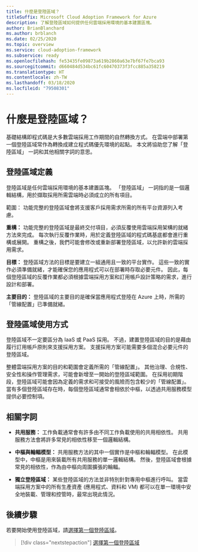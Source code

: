 ```yaml
---
title: 什麼是登陸區域？
titleSuffix: Microsoft Cloud Adoption Framework for Azure
description: 了解登陸區域如何提供任何雲端採用環境的基本建置區塊。
author: BrianBlanchard
ms.author: brblanch
ms.date: 02/25/2020
ms.topic: overview
ms.service: cloud-adoption-framework
ms.subservice: ready
ms.openlocfilehash: fe53435fe09873a619b2860a63e7bf67fe7bca93
ms.sourcegitcommit: d660484d534bc61fc60470373f3fcc885a358219
ms.translationtype: HT
ms.contentlocale: zh-TW
ms.lasthandoff: 03/18/2020
ms.locfileid: "79508301"
---
```

<!-- markdownlint-disable MD026 -->

# <a name="what-is-a-landing-zone"></a>什麼是登陸區域？

基礎結構即程式碼是大多數雲端採用工作期間的自然轉換方式。 在雲端中部署第一個登陸區域常作為轉換成建立程式碼優先環境的起點。 本文將協助您了解「登陸區域」  一詞和其他相關字詞的意思。

## <a name="landing-zone-definition"></a>登陸區域定義

登陸區域是任何雲端採用環境的基本建置區塊。 「登陸區域」  一詞指的是一個邏輯結構，用於擷取採用所需雲端時必須成立的所有項目。

範圍：  功能完整的登陸區域會將支援客戶採用需求所需的所有平台資源列入考慮。

**重構：** 功能完整的登陸區域是最終交付項目，必須反覆使用雲端採用架構的就緒方法來完成。 每次執行反覆作業時，用於定義登陸區域的程式碼基底都會進行重構或展開。 重構之後，我們可能會修改或重新部署登陸區域，以允許新的雲端採用需求。

**目標：** 登陸區域方法的目標是要建立一組通用且一致的平台實作。 這些一致的實作必須準備就緒，才能確保您的應用程式可以在部署時存取必要元件。 因此，每個登陸區域的反覆作業都必須根據雲端採用方案和訂用帳戶設計策略的需求，進行設計和部署。

**主要目的：** 登陸區域的主要目的是確保當應用程式登陸在 Azure 上時，所需的「管線配置」已準備就緒。

## <a name="landing-zone-usage"></a>登陸區域使用方式

登陸區域不一定要區分為 IaaS 或 PaaS 採用。 不過，建置登陸區域的目的是藉由履行訂用帳戶原則來支援採用方案。 支援採用方案可能需要多個混合必要元件的登陸區域。

整體雲端採用方案的目的和範圍會定義所需的「管線配置」。 其他治理、合規性、安全性和操作管理需求，可能會新增至一開始的登陸區域範圍。 在採用初期階段，登陸區域可能會因為定義的需求和可接受的風險而包含較少的「管線配置」。  當有多個登陸區域存在時，每個登陸區域通常會相依於中樞，以透過共用服務模型提供必要控制項。

## <a name="related-terms"></a>相關字詞

- **共用服務：** 工作負載通常會有許多由不同工作負載使用的共用相依性。 共用服務方法會將許多常見的相依性移至一個邏輯結構。

- **中樞與輪輻模型：** 共用服務方法的其中一個實作是中樞和輪輻模型。 在此模型中，中樞是用來裝載所有共用服務的單一邏輯結構。 然後，登陸區域會根據常見的相依性，作為由中樞向周圍擴張的輪輻。

- **獨立登陸區域：** 某些登陸區域的方法並非特別針對專用中樞進行呼叫。 當雲端採用方案中的所有生產資產 (應用程式、資料和 VM) 都可以在單一環境中安全地裝載、管理和控管時，最常出現此情況。

## <a name="next-steps"></a>後續步驟

若要開始使用登陸區域，請[選擇第一個登陸區域](./first-landing-zone.md)。

> [!div class="nextstepaction"]
> [選擇第一個登陸區域](./first-landing-zone.md)
